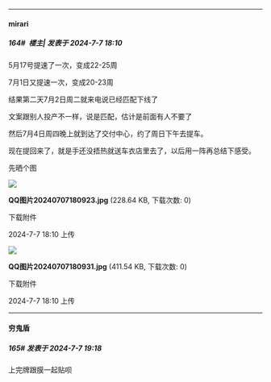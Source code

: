 ﻿
*****

####  mirari  
##### 164#         楼主| 发表于 2024-7-7 18:10

5月17号提速了一次，变成22-25周

7月1日又提速一次，变成20-23周

结果第二天7月2日周二就来电说已经匹配下线了

文案跟别人投产不一样，说是匹配，估计是前面有人不要了

然后7月4日周四晚上就到达了交付中心，约了周日下午去提车。

现在提回来了，就是手还没捂热就送车衣店里去了，以后用一阵再总结下感受。

先晒个图

<img src="https://img.saraba1st.com/forum/202407/07/181006eyan3880aj8yyt43.jpg" referrerpolicy="no-referrer">

<strong>QQ图片20240707180923.jpg</strong> (228.64 KB, 下载次数: 0)

下载附件

2024-7-7 18:10 上传

<img src="https://img.saraba1st.com/forum/202407/07/181008wy85ilpvwlw58zg5.jpg" referrerpolicy="no-referrer">

<strong>QQ图片20240707180931.jpg</strong> (411.54 KB, 下载次数: 0)

下载附件

2024-7-7 18:10 上传


*****

####  穷鬼盾  
##### 165#       发表于 2024-7-7 19:18

上完牌跟膜一起贴呗

